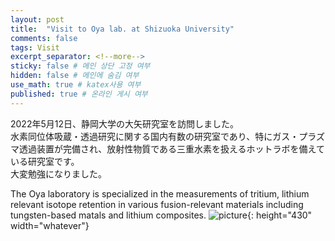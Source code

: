 ```yaml
---
layout: post
title:  "Visit to Oya lab. at Shizuoka University"
comments: false
tags: Visit
excerpt_separator: <!--more-->
sticky: false # 메인 상단 고정 여부
hidden: false # 메인에 숨김 여부
use_math: true # katex사용 여부
published: true # 온라인 게시 여부
---
```

<!-- 줄바꿈: 문장 뒤에 스페이스 두번 -->
<!-- 문단 바꿈: 엔터 두번 -->
2022年5月12日、静岡大学の大矢研究室を訪問しました。  
水素同位体吸蔵・透過研究に関する国内有数の研究室であり、特にガス・プラズマ透過装置が完備され、放射性物質である三重水素を扱えるホットラボを備えている研究室です。<!--more-->  
大変勉強になりました。  

The Oya laboratory is specialized in the measurements of tritium, lithium relevant isotope retention in various fusion-relevant materials including tungsten-based matals and lithium composites.
![picture](../assets/img/shizuoka.jpg){: height="430" width="whatever"}